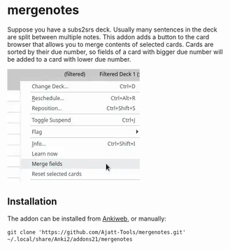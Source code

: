 # mergenotes
Suppose you have a subs2srs deck. Usually many sentences in the deck are split between multiple notes.
This addon adds a button to the card browser that allows you to merge contents of selected cards.
Cards are sorted by their due number, so fields of a card with bigger due number will be added to
a card with lower due number.

![Menu](https://raw.githubusercontent.com/Ajatt-Tools/mergecards/master/images/menu.webp)

## Installation
The addon can be installed from [Ankiweb](https://ankiweb.net/shared/info/1425504015), or manually:
```
git clone 'https://github.com/Ajatt-Tools/mergenotes.git' ~/.local/share/Anki2/addons21/mergenotes
```
